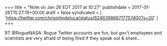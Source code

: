 +++
title = "Note on Jan 26 EDT 2017 at 10:27"
publishdate = 2017-01-26T15:27:19+00:00
draft = false
syndicated = [ 'https://twitter.com/chrisjohndeluca/status/824639866717757400?s=20' ]
+++

RT @RogueNASA: Rogue Twitter accounts are fun, but gov't employees and scientists are very afraid of being fired if they speak out &amp; share…
